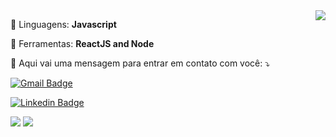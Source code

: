 <img align='right' src='https://github-readme-stats.vercel.app/api?username=vitor-risso&show_icons=true&title_color=783c00&text_color=af552e&icon_color=783c00&bg_color=f8efd4&cache_seconds=2300%22'>

<!--
**vitor-risso/vitor-risso** is a ✨ _special_ ✨ repository because its `README.md` (this file) appears on your GitHub profile.

<p align="left"> 
  Faça uma breve aprensentação sua com o seu nome e não esqueça a <strong>Sua área</strong>.<br>
  Diga o que você está fazendo no momento, se trabalha ou estuda.
</p>
-->


<p align="left">
  🦄 Linguagens: <strong>Javascript</strong>
</p>

<p align="left">
  💼 Ferramentas: <strong>ReactJS and Node</strong>
</p>

<p align="left">
  💌 Aqui vai uma mensagem para entrar em contato com você: ⤵️
</p>


  
  [![Gmail Badge](https://img.shields.io/badge/-Gmail-c14438?style=for-the-badge&logo=Gmail&logoColor=white&link=mailto:risso.vitor.vitor37@gmail.com)](mailto:risso.vitor.vitor37@gmail.com@gmail.com)

  

  [![Linkedin Badge](https://img.shields.io/badge/-LinkedIn-blue?style=for-the-badge&logo=Linkedin&logoColor=white&link=https:https://www.linkedin.com/in/vitor-risso)](https://www.linkedin.com/in/cvitor-risso)

  <a href="#" alt="WhatsApp">
  <img src="https://img.shields.io/badge/-WhatsApp-25d366?style=flat-square&labelColor=25d366&logo=whatsapp&logoColor=white&link=https://api.whatsapp.com/send?phone=5519993747589"/></a>

  <a href="#" alt="Instagram">
  <img src="https://img.shields.io/badge/-Instagram-DF0174?style=flat-square&labelColor=DF0174&logo=instagram&logoColor=white&link="https://www.instagram.com/_vitorrisso/""/></a>
</p>  

